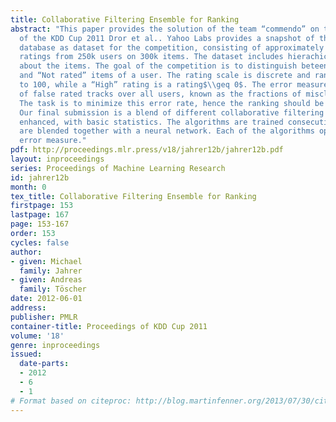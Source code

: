 ```yaml
---
title: Collaborative Filtering Ensemble for Ranking
abstract: "This paper provides the solution of the team “commendo” on the Track2 dataset
  of the KDD Cup 2011 Dror et al.. Yahoo Labs provides a snapshot of their music-rating
  database as dataset for the competition, consisting of approximately 62 million
  ratings from 250k users on 300k items. The dataset includes hierachical information
  about the items. The goal of the competition is to distinguish beteen “High rated”
  and “Not rated” items of a user. The rating scale is discrete and ranges from 0
  to 100, while a “High” rating is a rating$\\geq 0$. The error measure is the percent
  of false rated tracks over all users, known as the fractions of misclassifications.
  The task is to minimize this error rate, hence the ranking should be optimized.
  Our final submission is a blend of different collaborative filtering algorithms
  enhanced, with basic statistics. The algorithms are trained consecutively and they
  are blended together with a neural network. Each of the algorithms optimizes a rank
  error measure."
pdf: http://proceedings.mlr.press/v18/jahrer12b/jahrer12b.pdf
layout: inproceedings
series: Proceedings of Machine Learning Research
id: jahrer12b
month: 0
tex_title: Collaborative Filtering Ensemble for Ranking
firstpage: 153
lastpage: 167
page: 153-167
order: 153
cycles: false
author:
- given: Michael
  family: Jahrer
- given: Andreas
  family: Töscher
date: 2012-06-01
address: 
publisher: PMLR
container-title: Proceedings of KDD Cup 2011
volume: '18'
genre: inproceedings
issued:
  date-parts:
  - 2012
  - 6
  - 1
# Format based on citeproc: http://blog.martinfenner.org/2013/07/30/citeproc-yaml-for-bibliographies/
---
```

